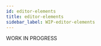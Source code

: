 ```yaml
---
id: editor-elements
title: editor-elements
sidebar_label: WIP-editor-elements
---
```



WORK IN PROGRESS
        